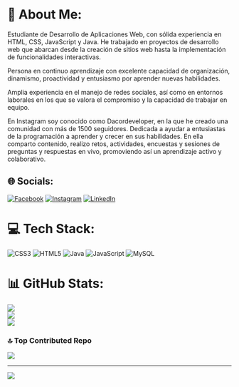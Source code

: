 # 💫 About Me:
Estudiante de Desarrollo de Aplicaciones Web, con sólida experiencia en HTML, CSS, JavaScript y Java. He trabajado en proyectos de desarrollo web que abarcan desde la creación de sitios web hasta la implementación de funcionalidades interactivas.

Persona en continuo aprendizaje con excelente capacidad de organización, dinamismo, proactividad y entusiasmo por aprender nuevas habilidades.

Amplia experiencia en el manejo de redes sociales, así como en entornos laborales en los que se valora el compromiso y la capacidad de trabajar en equipo.

En Instagram soy conocido como Dacordeveloper, en la que he creado una comunidad con más de 1500 seguidores. Dedicada a ayudar a entusiastas de la programación a aprender y crecer en sus habilidades. En ella comparto contenido, realizo retos, actividades, encuestas y sesiones de preguntas y respuestas en vivo, promoviendo así un aprendizaje activo y colaborativo.


## 🌐 Socials:
[![Facebook](https://img.shields.io/badge/Facebook-%231877F2.svg?logo=Facebook&logoColor=white)](https://www.facebook.com/daniel.cortesmacias) [![Instagram](https://img.shields.io/badge/Instagram-%23E4405F.svg?logo=Instagram&logoColor=white)](https://instagram.com/dacordeveloper) [![LinkedIn](https://img.shields.io/badge/LinkedIn-%230077B5.svg?logo=linkedin&logoColor=white)](https://www.linkedin.com/in/daniel-cort%C3%A9s-mac%C3%ADas-11a732287/) 

# 💻 Tech Stack:
![CSS3](https://img.shields.io/badge/css3-%231572B6.svg?style=for-the-badge&logo=css3&logoColor=white) ![HTML5](https://img.shields.io/badge/html5-%23E34F26.svg?style=for-the-badge&logo=html5&logoColor=white) ![Java](https://img.shields.io/badge/java-%23ED8B00.svg?style=for-the-badge&logo=java&logoColor=white) ![JavaScript](https://img.shields.io/badge/javascript-%23323330.svg?style=for-the-badge&logo=javascript&logoColor=%23F7DF1E) ![MySQL](https://img.shields.io/badge/mysql-%2300f.svg?style=for-the-badge&logo=mysql&logoColor=white)
# 📊 GitHub Stats:
![](https://github-readme-stats.vercel.app/api?username=dcormac412&theme=dark&hide_border=false&include_all_commits=false&count_private=false)<br/>
![](https://github-readme-streak-stats.herokuapp.com/?user=dcormac412&theme=dark&hide_border=false)<br/>
![](https://github-readme-stats.vercel.app/api/top-langs/?username=dcormac412&theme=dark&hide_border=false&include_all_commits=false&count_private=false&layout=compact)

### 🔝 Top Contributed Repo
![](https://github-contributor-stats.vercel.app/api?username=dcormac412&limit=5&theme=dark&combine_all_yearly_contributions=true)

---
[![](https://visitcount.itsvg.in/api?id=dcormac412&icon=0&color=0)](https://visitcount.itsvg.in)

<!-- Proudly created with GPRM ( https://gprm.itsvg.in ) -->
